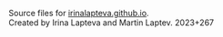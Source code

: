 Source files for [irinalapteva.github.io](https://irinalapteva.github.io).  
Created by Irina Lapteva and Martin Laptev.
2023+267